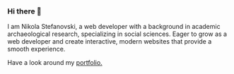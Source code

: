 ### Hi there 👋
I am Nikola Stefanovski, a web developer with a background in academic archaeological research, specializing in social sciences.
Eager to grow as a web developer and create interactive, modern websites that provide a smooth experience.

Have a look around my [portfolio.](https://s-nikola.github.io/CF-Portfolio-website/)

<!--
**S-Nikola/S-Nikola** is a ✨ _special_ ✨ repository because its `README.md` (this file) appears on your GitHub profile.

Here are some ideas to get you started:

- 🔭 I’m currently working on ...
- 🌱 I’m currently learning ...
- 👯 I’m looking to collaborate on ...
- 🤔 I’m looking for help with ...
- 💬 Ask me about ...
- 📫 How to reach me: ...
- 😄 Pronouns: ...
- ⚡ Fun fact: ...
-->

